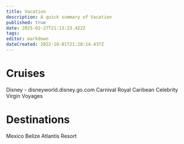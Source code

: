 ```yaml
---
title: Vacation
description: A quick summary of Vacation
published: true
date: 2025-02-27T21:13:23.422Z
tags: 
editor: markdown
dateCreated: 2022-10-01T21:28:14.437Z
---
```


# Cruises
Disney -  disneyworld.disney.go.com
Carnival
Royal Caribean
Celebrity
Virgin Voyages

# Destinations
Mexico
Belize
Atlantis Resort
